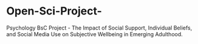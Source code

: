 # Open-Sci-Project-
Psychology BsC Project - The Impact of Social Support, Individual Beliefs, and Social Media Use on Subjective Wellbeing in Emerging Adulthood.
